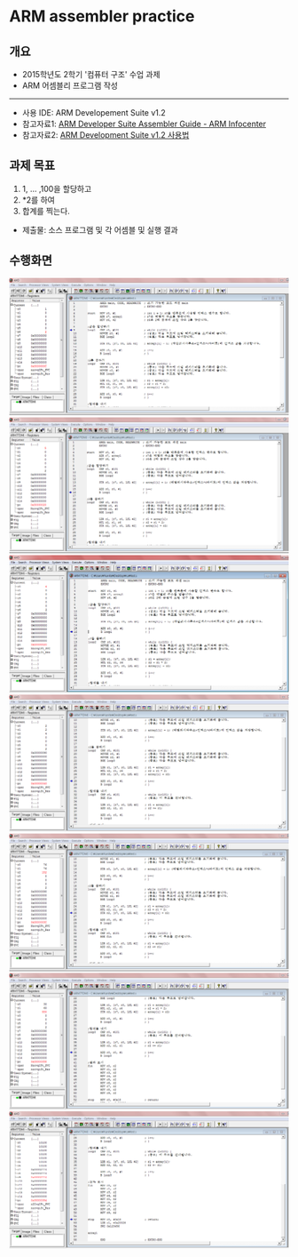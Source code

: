 # ARM assembler practice

## 개요
- 2015학년도 2학기 '컴퓨터 구조' 수업 과제
- ARM 어셈블리 프로그램 작성
- - -
- 사용 IDE: ARM Developement Suite v1.2
- 참고자료1: [ARM Developer Suite Assembler Guide - ARM Infocenter](http://infocenter.arm.com/help/topic/com.arm.doc.dui0068b/DUI0068.pdf)
- 참고자료2: [ARM Development Suite v1.2 사용법](http://cse.hufs.ac.kr/LIBS/TOOLKIT/NWS_download/bbs_download.asp?bbs_section_cd=etc&bbs_no=2841&bbs_upload_no=2)

## 과제 목표
1) 1, … ,100을 할당하고
1) *2를 하여
1) 합계를 찍는다.
* 제출물: 소스 프로그램 및 각 어셈블 및 실행 결과

## 수행화면
![1](./1.PNG)
![2](./2.PNG)
![3: 루프를 진행하며 r0의 값이 증가하는 모습](./3.PNG)
![4](./4.PNG)
![5: 76번째 데이터에 2를 곱하고 저장하는 중](./5.PNG)
![6: r2에 합계를 저장하는 중](./6.PNG)
![7: 최종 결과](./7.PNG)

